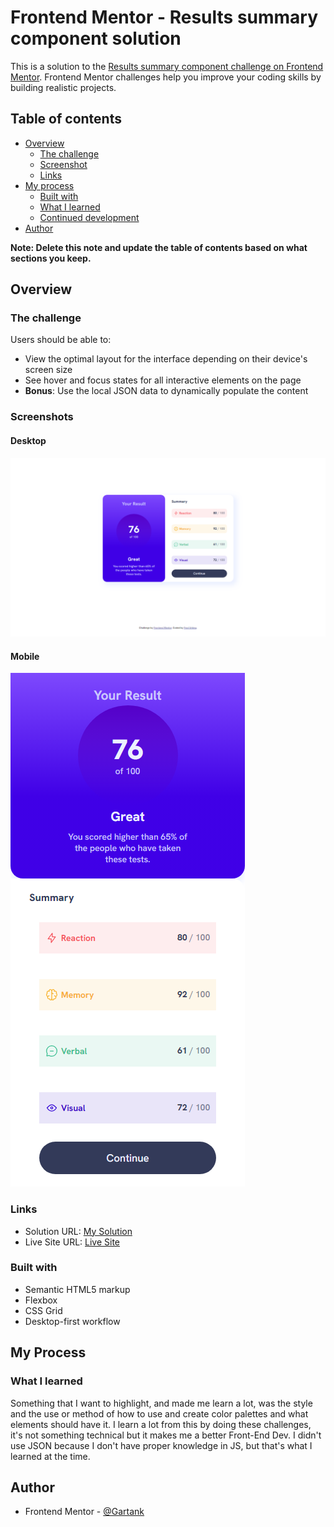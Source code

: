 # Frontend Mentor - Results summary component solution

This is a solution to the [Results summary component challenge on Frontend Mentor](https://www.frontendmentor.io/challenges/results-summary-component-CE_K6s0maV). Frontend Mentor challenges help you improve your coding skills by building realistic projects. 

## Table of contents

- [Overview](#overview)
  - [The challenge](#the-challenge)
  - [Screenshot](#screenshot)
  - [Links](#links)
- [My process](#my-process)
  - [Built with](#built-with)
  - [What I learned](#what-i-learned)
  - [Continued development](#continued-development)
- [Author](#author)

**Note: Delete this note and update the table of contents based on what sections you keep.**

## Overview

### The challenge

Users should be able to:

- View the optimal layout for the interface depending on their device's screen size
- See hover and focus states for all interactive elements on the page
- **Bonus**: Use the local JSON data to dynamically populate the content

### Screenshots

#### Desktop
![Desktop screenshot](design/desk_screenshot.png)

#### Mobile 
![Mobile screenshot](design/mob_screenshot.png)

### Links

- Solution URL: [My Solution](https://github.com/Gartank/Result-summary-component)
- Live Site URL: [Live Site](https://gartank.github.io/Result-summary-component/)

### Built with

- Semantic HTML5 markup
- Flexbox
- CSS Grid
- Desktop-first workflow

## My Process

### What I learned

Something that I want to highlight, and made me learn a lot, was the style and the use or method of how to use and create color palettes and what elements should have it. I learn a lot from this by doing these challenges, it's not something technical but it makes me a better Front-End Dev. I didn't use JSON because I don't have proper knowledge in JS, but that's what I learned at the time.

## Author

- Frontend Mentor - [@Gartank](https://www.frontendmentor.io/profile/Gartank)
